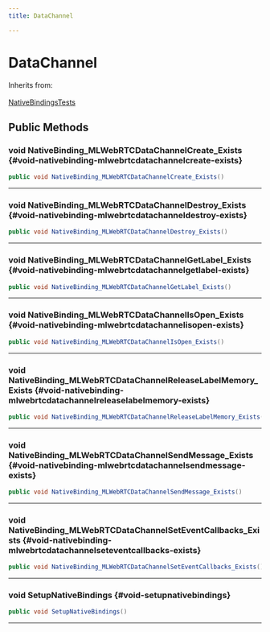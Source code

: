 ```yaml
---
title: DataChannel

---
```


# DataChannel







Inherits from: <br></br>[NativeBindingsTests](/unity-api/api/UnitySDKEditorTests/UnitySDKEditorTests.NativeBindingsTests.md)




## Public Methods

### void NativeBinding_MLWebRTCDataChannelCreate_Exists {#void-nativebinding-mlwebrtcdatachannelcreate-exists}

```csharp
public void NativeBinding_MLWebRTCDataChannelCreate_Exists()
```






-----------

### void NativeBinding_MLWebRTCDataChannelDestroy_Exists {#void-nativebinding-mlwebrtcdatachanneldestroy-exists}

```csharp
public void NativeBinding_MLWebRTCDataChannelDestroy_Exists()
```






-----------

### void NativeBinding_MLWebRTCDataChannelGetLabel_Exists {#void-nativebinding-mlwebrtcdatachannelgetlabel-exists}

```csharp
public void NativeBinding_MLWebRTCDataChannelGetLabel_Exists()
```






-----------

### void NativeBinding_MLWebRTCDataChannelIsOpen_Exists {#void-nativebinding-mlwebrtcdatachannelisopen-exists}

```csharp
public void NativeBinding_MLWebRTCDataChannelIsOpen_Exists()
```






-----------

### void NativeBinding_MLWebRTCDataChannelReleaseLabelMemory_Exists {#void-nativebinding-mlwebrtcdatachannelreleaselabelmemory-exists}

```csharp
public void NativeBinding_MLWebRTCDataChannelReleaseLabelMemory_Exists()
```






-----------

### void NativeBinding_MLWebRTCDataChannelSendMessage_Exists {#void-nativebinding-mlwebrtcdatachannelsendmessage-exists}

```csharp
public void NativeBinding_MLWebRTCDataChannelSendMessage_Exists()
```






-----------

### void NativeBinding_MLWebRTCDataChannelSetEventCallbacks_Exists {#void-nativebinding-mlwebrtcdatachannelseteventcallbacks-exists}

```csharp
public void NativeBinding_MLWebRTCDataChannelSetEventCallbacks_Exists()
```






-----------

### void SetupNativeBindings {#void-setupnativebindings}

```csharp
public void SetupNativeBindings()
```






-----------

